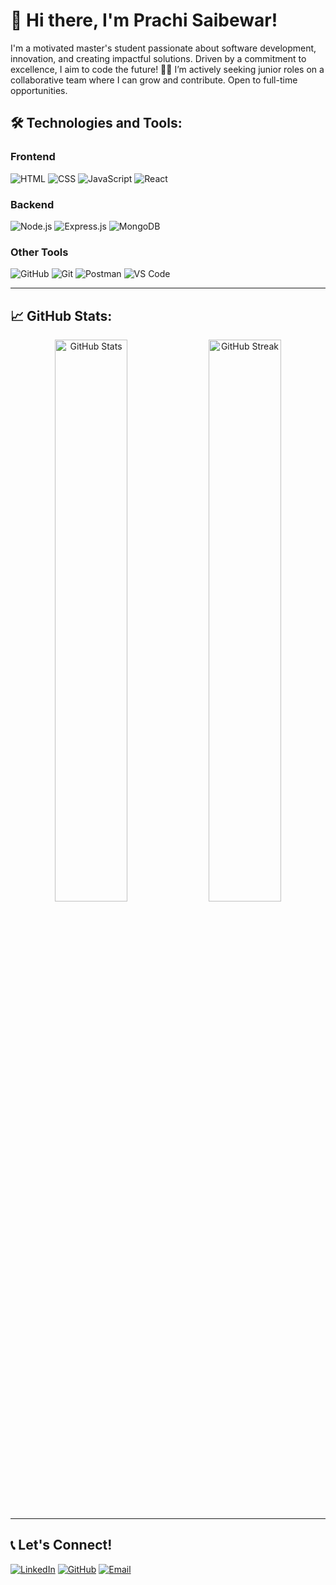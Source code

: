 # 👋 Hi there, I'm Prachi Saibewar!
I'm a motivated master's student passionate about software development, innovation, and creating impactful solutions. Driven by a commitment to excellence, I aim to code the future! 👨‍💻 I’m actively seeking junior roles on a collaborative team where I can grow and contribute. Open to full-time opportunities.


## 🛠️ Technologies and Tools:
### **Frontend**
![HTML](https://img.shields.io/badge/HTML5-E34F26?style=for-the-badge&logo=html5&logoColor=white)
![CSS](https://img.shields.io/badge/CSS3-1572B6?style=for-the-badge&logo=css3&logoColor=white)
![JavaScript](https://img.shields.io/badge/JavaScript-F7DF1E?style=for-the-badge&logo=javascript&logoColor=black)
![React](https://img.shields.io/badge/React-20232A?style=for-the-badge&logo=react&logoColor=61DAFB)

### **Backend**
![Node.js](https://img.shields.io/badge/Node.js-43853D?style=for-the-badge&logo=node.js&logoColor=white)
![Express.js](https://img.shields.io/badge/Express.js-404D59?style=for-the-badge)
![MongoDB](https://img.shields.io/badge/MongoDB-4EA94B?style=for-the-badge&logo=mongodb&logoColor=white)

### **Other Tools**
![GitHub](https://img.shields.io/badge/GitHub-181717?style=for-the-badge&logo=github)
![Git](https://img.shields.io/badge/Git-F05032?style=for-the-badge&logo=git&logoColor=white)
![Postman](https://img.shields.io/badge/Postman-FF6C37?style=for-the-badge&logo=postman&logoColor=white)
![VS Code](https://img.shields.io/badge/VS%20Code-007ACC?style=for-the-badge&logo=visual-studio-code&logoColor=white)

---

## 📈 GitHub Stats:
<p align="center">
  <img src="https://github-readme-stats.vercel.app/api?username=prachics&show_icons=true&theme=radical" alt="GitHub Stats" width="48%" />
  <img src="https://github-readme-streak-stats.herokuapp.com/?user=prachics&theme=radical" alt="GitHub Streak" width="48%" />
</p>

---

## 📞 Let's Connect!
[![LinkedIn](https://img.shields.io/badge/-LinkedIn-0077B5?style=for-the-badge&logo=linkedin&logoColor=white)](https://linkedin.com/in/prachi-saibewar)
[![GitHub](https://img.shields.io/badge/-GitHub-181717?style=for-the-badge&logo=github&logoColor=white)](https://github.com/prachics)
[![Email](https://img.shields.io/badge/-Email-D14836?style=for-the-badge&logo=gmail&logoColor=white)](mailto:saibewarprachi@gmail.com)
